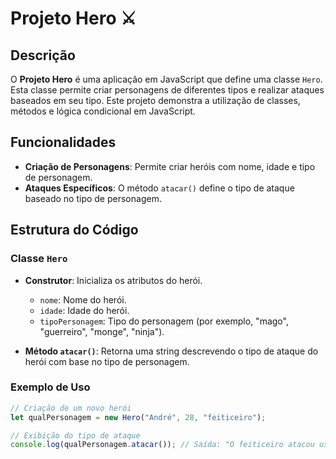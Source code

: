 # Projeto Hero ⚔️

## Descrição

O **Projeto Hero** é uma aplicação em JavaScript que define uma classe `Hero`. Esta classe permite criar personagens de diferentes tipos e realizar ataques baseados em seu tipo. Este projeto demonstra a utilização de classes, métodos e lógica condicional em JavaScript.

## Funcionalidades

- **Criação de Personagens**: Permite criar heróis com nome, idade e tipo de personagem.
- **Ataques Específicos**: O método `atacar()` define o tipo de ataque baseado no tipo de personagem.

## Estrutura do Código

### Classe `Hero`

- **Construtor**: Inicializa os atributos do herói.
  - `nome`: Nome do herói.
  - `idade`: Idade do herói.
  - `tipoPersonagem`: Tipo do personagem (por exemplo, "mago", "guerreiro", "monge", "ninja").

- **Método `atacar()`**: Retorna uma string descrevendo o tipo de ataque do herói com base no tipo de personagem.

### Exemplo de Uso

```javascript
// Criação de um novo herói
let qualPersonagem = new Hero("André", 28, "feiticeiro");

// Exibição do tipo de ataque
console.log(qualPersonagem.atacar()); // Saída: "O feiticeiro atacou usando sua força braçal"
